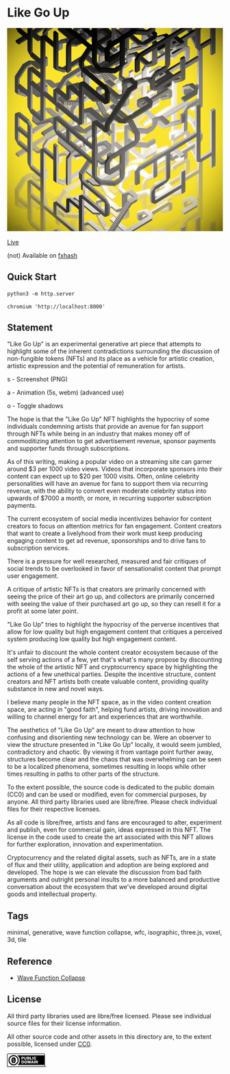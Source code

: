 Like Go Up
===


[![Like Go Up](../img/like_go_up_0.png)](https://abetusk.github.io/iao/like-go-up)

[Live](https://abetusk.github.io/iao/like-go-up/)

(not) Available on [fxhash](https://www.fxhash.xyz/generative/slug/like-go-up)

Quick Start
---

```
python3 -m http.server
```

```
chromium 'http://localhost:8000'
```

Statement
---

"Like Go Up" is an experimental generative art piece that
attempts to highlight some of the inherent contradictions
surrounding the discussion of non-fungible tokens (NFTs) and
its place as a vehicle for artistic creation, artistic expression
and the potential of remuneration for artists.

s - Screenshot (PNG)

a - Animation (5s, webm) (advanced use)

o - Toggle shadows


The hope is that the "Like Go Up" NFT highlights the hypocrisy of some individuals
condemning artists that provide an avenue for fan support through NFTs while being
in an industry that
makes money off of commoditizing attention to get advertisement revenue, sponsor payments
and supporter funds through subscriptions.

As of this writing, making a popular video on a streaming site can garner around $3 per
1000 video views.
Videos that incorporate sponsors into their content can expect up to $20 per 1000 visits.
Often, online celebrity personalities will have an avenue for fans to support them
via recurring revenue, with the ability to convert even moderate celebrity status into
upwards of $7000 a month, or more, in recurring supporter subscription payments.

The current ecosystem of social media incentivizes behavior for content creators to
focus on attention metrics for fan engagement.
Content creators that want to create a livelyhood from their work must keep producing
engaging content to get ad revenue, sponsorships and to drive fans to subscription services.

There is a pressure for well researched, measured and fair critiques of social trends to be
overlooked in favor of sensationalist content that prompt user engagement.

A critique of artistic NFTs is that creators are primarily concerned with seeing the price
of their art go up, and collectors are primarily concerned with seeing the value of
their purchased art go up, so they can resell it for a profit at some later point.

"Like Go Up" tries to highlight the hypocrisy of the perverse incentives that allow
for low quality but high engagement content that critiques a perceived system
producing low quality but high engagement content.

It's unfair to discount the whole content creator ecosystem because of the
self serving actions of a few, yet that's what's many propose by discounting the whole of
the artistic NFT and cryptocurrency space by highlighting the actions of a few unethical parties.
Despite the incentive structure, content creators and NFT artists both create valuable 
content, providing quality substance in new and novel ways.

I believe many people in the NFT space, as in the video content creation space, are
acting in "good faith", helping fund artists,
driving innovation and willing to channel energy for art and experiences that are worthwhile.

The aesthetics of "Like Go Up" are meant to draw attention to how confusing and disorienting
new technology can be.
Were an observer to view the structure presented in "Like Go Up" locally, it would seem
jumbled, contradictory and chaotic.
By viewing it from vantage point further away, structures become clear and the chaos that
was overwhelming can be seen to be a localized phenomena, sometimes resulting in loops
while other times resulting in paths to other parts of the structure.

To the extent possible, the source code is dedicated to the public
domain (CC0) and can be used or modified, even for commercial purposes, by anyone.
All third party libraries used are libre/free.
Please check individual files for their respective licenses.

As all code is libre/free, artists and fans are encouraged to alter,
experiment and publish, even for commercial gain, ideas expressed in this NFT.
The license in the code used to create the art associated with this NFT allows for
further exploration, innovation and experimentation.

Cryptocurrency and the related digital assets, such as NFTs, are in a state of
flux and their utility, application and adoption are being explored and developed.
The hope is we can
elevate the discussion from bad faith arguments and outright personal insults
to a more balanced and productive conversation about
the ecosystem that we've developed around digital goods and intellectual property.

Tags
---

minimal, generative, wave function collapse, wfc, isographic, three.js, voxel, 3d, tile

Reference
---

* [Wave Function Collapse](https://github.com/mxgmn/WaveFunctionCollapse)

License
---

All third party libraries used are libre/free licensed.
Please see individual source files for their license information.

All other source code and other assets in this directory are, to the extent possible, licensed
under [CC0](https://creativecommons.org/publicdomain/zero/1.0/).

![CC0](../img/cc0_88x31.png).
